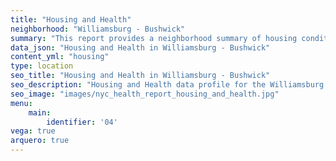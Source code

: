 ```yaml
---
title: "Housing and Health"
neighborhood: "Williamsburg - Bushwick"
summary: "This report provides a neighborhood summary of housing conditions and related health outcomes. It also describes population characteristics that can increase vulnerability to housing hazards."
data_json: "Housing and Health in Williamsburg - Bushwick"
content_yml: "housing"
type: location
seo_title: "Housing and Health in Williamsburg - Bushwick"
seo_description: "Housing and Health data profile for the Williamsburg - Bushwick neighborhood of NYC."
seo_image: "images/nyc_health_report_housing_and_health.jpg"
menu:
    main:
        identifier: '04'
vega: true
arquero: true
---
```

